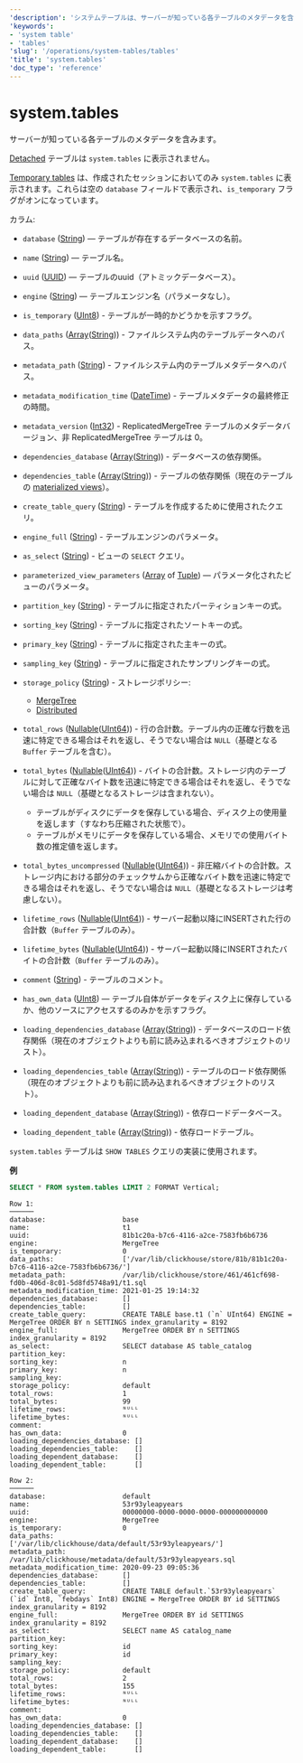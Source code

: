 ```yaml
---
'description': 'システムテーブルは、サーバーが知っている各テーブルのメタデータを含んでいます。'
'keywords':
- 'system table'
- 'tables'
'slug': '/operations/system-tables/tables'
'title': 'system.tables'
'doc_type': 'reference'
---
```



# system.tables

サーバーが知っている各テーブルのメタデータを含みます。

[Detached](../../sql-reference/statements/detach.md) テーブルは `system.tables` に表示されません。

[Temporary tables](../../sql-reference/statements/create/table.md#temporary-tables) は、作成されたセッションにおいてのみ `system.tables` に表示されます。これらは空の `database` フィールドで表示され、`is_temporary` フラグがオンになっています。

カラム:

- `database` ([String](../../sql-reference/data-types/string.md)) — テーブルが存在するデータベースの名前。

- `name` ([String](../../sql-reference/data-types/string.md)) — テーブル名。

- `uuid` ([UUID](../../sql-reference/data-types/uuid.md)) — テーブルのuuid（アトミックデータベース）。

- `engine` ([String](../../sql-reference/data-types/string.md)) — テーブルエンジン名（パラメータなし）。

- `is_temporary` ([UInt8](../../sql-reference/data-types/int-uint.md)) - テーブルが一時的かどうかを示すフラグ。

- `data_paths` ([Array](../../sql-reference/data-types/array.md)([String](../../sql-reference/data-types/string.md))) - ファイルシステム内のテーブルデータへのパス。

- `metadata_path` ([String](../../sql-reference/data-types/string.md)) - ファイルシステム内のテーブルメタデータへのパス。

- `metadata_modification_time` ([DateTime](../../sql-reference/data-types/datetime.md)) - テーブルメタデータの最終修正の時間。

- `metadata_version` ([Int32](../../sql-reference/data-types/int-uint.md)) - ReplicatedMergeTree テーブルのメタデータバージョン、非 ReplicatedMergeTree テーブルは 0。

- `dependencies_database` ([Array](../../sql-reference/data-types/array.md)([String](../../sql-reference/data-types/string.md))) - データベースの依存関係。

- `dependencies_table` ([Array](../../sql-reference/data-types/array.md)([String](../../sql-reference/data-types/string.md))) - テーブルの依存関係（現在のテーブルの [materialized views](/sql-reference/statements/create/view#materialized-view)）。

- `create_table_query` ([String](../../sql-reference/data-types/string.md)) - テーブルを作成するために使用されたクエリ。

- `engine_full` ([String](../../sql-reference/data-types/string.md)) - テーブルエンジンのパラメータ。

- `as_select` ([String](../../sql-reference/data-types/string.md)) - ビューの `SELECT` クエリ。

- `parameterized_view_parameters` ([Array](../../sql-reference/data-types/array.md) of [Tuple](../../sql-reference/data-types/tuple.md)) — パラメータ化されたビューのパラメータ。

- `partition_key` ([String](../../sql-reference/data-types/string.md)) - テーブルに指定されたパーティションキーの式。

- `sorting_key` ([String](../../sql-reference/data-types/string.md)) - テーブルに指定されたソートキーの式。

- `primary_key` ([String](../../sql-reference/data-types/string.md)) - テーブルに指定された主キーの式。

- `sampling_key` ([String](../../sql-reference/data-types/string.md)) - テーブルに指定されたサンプリングキーの式。

- `storage_policy` ([String](../../sql-reference/data-types/string.md)) - ストレージポリシー:

  - [MergeTree](../../engines/table-engines/mergetree-family/mergetree.md#table_engine-mergetree-multiple-volumes)
  - [Distributed](/engines/table-engines/special/distributed)

- `total_rows` ([Nullable](../../sql-reference/data-types/nullable.md)([UInt64](../../sql-reference/data-types/int-uint.md))) - 行の合計数。テーブル内の正確な行数を迅速に特定できる場合はそれを返し、そうでない場合は `NULL`（基礎となる `Buffer` テーブルを含む）。

- `total_bytes` ([Nullable](../../sql-reference/data-types/nullable.md)([UInt64](../../sql-reference/data-types/int-uint.md))) - バイトの合計数。ストレージ内のテーブルに対して正確なバイト数を迅速に特定できる場合はそれを返し、そうでない場合は `NULL`（基礎となるストレージは含まれない）。

  - テーブルがディスクにデータを保存している場合、ディスク上の使用量を返します（すなわち圧縮された状態で）。
  - テーブルがメモリにデータを保存している場合、メモリでの使用バイト数の推定値を返します。

- `total_bytes_uncompressed` ([Nullable](../../sql-reference/data-types/nullable.md)([UInt64](../../sql-reference/data-types/int-uint.md))) - 非圧縮バイトの合計数。ストレージ内における部分のチェックサムから正確なバイト数を迅速に特定できる場合はそれを返し、そうでない場合は `NULL`（基礎となるストレージは考慮しない）。

- `lifetime_rows` ([Nullable](../../sql-reference/data-types/nullable.md)([UInt64](../../sql-reference/data-types/int-uint.md))) - サーバー起動以降にINSERTされた行の合計数（`Buffer` テーブルのみ）。

- `lifetime_bytes` ([Nullable](../../sql-reference/data-types/nullable.md)([UInt64](../../sql-reference/data-types/int-uint.md))) - サーバー起動以降にINSERTされたバイトの合計数（`Buffer` テーブルのみ）。

- `comment` ([String](../../sql-reference/data-types/string.md)) - テーブルのコメント。

- `has_own_data` ([UInt8](../../sql-reference/data-types/int-uint.md)) — テーブル自体がデータをディスク上に保存しているか、他のソースにアクセスするのみかを示すフラグ。

- `loading_dependencies_database` ([Array](../../sql-reference/data-types/array.md)([String](../../sql-reference/data-types/string.md))) - データベースのロード依存関係（現在のオブジェクトよりも前に読み込まれるべきオブジェクトのリスト）。

- `loading_dependencies_table` ([Array](../../sql-reference/data-types/array.md)([String](../../sql-reference/data-types/string.md))) - テーブルのロード依存関係（現在のオブジェクトよりも前に読み込まれるべきオブジェクトのリスト）。

- `loading_dependent_database` ([Array](../../sql-reference/data-types/array.md)([String](../../sql-reference/data-types/string.md))) - 依存ロードデータベース。

- `loading_dependent_table` ([Array](../../sql-reference/data-types/array.md)([String](../../sql-reference/data-types/string.md))) - 依存ロードテーブル。

`system.tables` テーブルは `SHOW TABLES` クエリの実装に使用されます。

**例**

```sql
SELECT * FROM system.tables LIMIT 2 FORMAT Vertical;
```

```text
Row 1:
──────
database:                   base
name:                       t1
uuid:                       81b1c20a-b7c6-4116-a2ce-7583fb6b6736
engine:                     MergeTree
is_temporary:               0
data_paths:                 ['/var/lib/clickhouse/store/81b/81b1c20a-b7c6-4116-a2ce-7583fb6b6736/']
metadata_path:              /var/lib/clickhouse/store/461/461cf698-fd0b-406d-8c01-5d8fd5748a91/t1.sql
metadata_modification_time: 2021-01-25 19:14:32
dependencies_database:      []
dependencies_table:         []
create_table_query:         CREATE TABLE base.t1 (`n` UInt64) ENGINE = MergeTree ORDER BY n SETTINGS index_granularity = 8192
engine_full:                MergeTree ORDER BY n SETTINGS index_granularity = 8192
as_select:                  SELECT database AS table_catalog
partition_key:
sorting_key:                n
primary_key:                n
sampling_key:
storage_policy:             default
total_rows:                 1
total_bytes:                99
lifetime_rows:              ᴺᵁᴸᴸ
lifetime_bytes:             ᴺᵁᴸᴸ
comment:
has_own_data:               0
loading_dependencies_database: []
loading_dependencies_table:    []
loading_dependent_database:    []
loading_dependent_table:       []

Row 2:
──────
database:                   default
name:                       53r93yleapyears
uuid:                       00000000-0000-0000-0000-000000000000
engine:                     MergeTree
is_temporary:               0
data_paths:                 ['/var/lib/clickhouse/data/default/53r93yleapyears/']
metadata_path:              /var/lib/clickhouse/metadata/default/53r93yleapyears.sql
metadata_modification_time: 2020-09-23 09:05:36
dependencies_database:      []
dependencies_table:         []
create_table_query:         CREATE TABLE default.`53r93yleapyears` (`id` Int8, `febdays` Int8) ENGINE = MergeTree ORDER BY id SETTINGS index_granularity = 8192
engine_full:                MergeTree ORDER BY id SETTINGS index_granularity = 8192
as_select:                  SELECT name AS catalog_name
partition_key:
sorting_key:                id
primary_key:                id
sampling_key:
storage_policy:             default
total_rows:                 2
total_bytes:                155
lifetime_rows:              ᴺᵁᴸᴸ
lifetime_bytes:             ᴺᵁᴸᴸ
comment:
has_own_data:               0
loading_dependencies_database: []
loading_dependencies_table:    []
loading_dependent_database:    []
loading_dependent_table:       []
```
